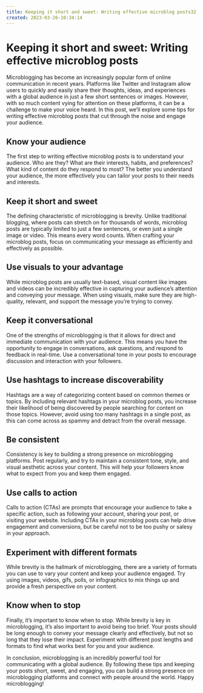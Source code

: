 ```yaml
---
title: Keeping it short and sweet: Writing effective microblog posts32
created: 2023-03-26-10:34:14
---
```


# Keeping it short and sweet: Writing effective microblog posts

Microblogging has become an increasingly popular form of online communication in recent years. Platforms like Twitter and Instagram allow users to quickly and easily share their thoughts, ideas, and experiences with a global audience in just a few short sentences or images. However, with so much content vying for attention on these platforms, it can be a challenge to make your voice heard. In this post, we’ll explore some tips for writing effective microblog posts that cut through the noise and engage your audience.

## Know your audience

The first step to writing effective microblog posts is to understand your audience. Who are they? What are their interests, habits, and preferences? What kind of content do they respond to most? The better you understand your audience, the more effectively you can tailor your posts to their needs and interests.

## Keep it short and sweet

The defining characteristic of microblogging is brevity. Unlike traditional blogging, where posts can stretch on for thousands of words, microblog posts are typically limited to just a few sentences, or even just a single image or video. This means every word counts. When crafting your microblog posts, focus on communicating your message as efficiently and effectively as possible.

## Use visuals to your advantage

While microblog posts are usually text-based, visual content like images and videos can be incredibly effective in capturing your audience’s attention and conveying your message. When using visuals, make sure they are high-quality, relevant, and support the message you’re trying to convey.

## Keep it conversational

One of the strengths of microblogging is that it allows for direct and immediate communication with your audience. This means you have the opportunity to engage in conversations, ask questions, and respond to feedback in real-time. Use a conversational tone in your posts to encourage discussion and interaction with your followers.

## Use hashtags to increase discoverability

Hashtags are a way of categorizing content based on common themes or topics. By including relevant hashtags in your microblog posts, you increase their likelihood of being discovered by people searching for content on those topics. However, avoid using too many hashtags in a single post, as this can come across as spammy and detract from the overall message.

## Be consistent

Consistency is key to building a strong presence on microblogging platforms. Post regularly, and try to maintain a consistent tone, style, and visual aesthetic across your content. This will help your followers know what to expect from you and keep them engaged.

## Use calls to action

Calls to action (CTAs) are prompts that encourage your audience to take a specific action, such as following your account, sharing your post, or visiting your website. Including CTAs in your microblog posts can help drive engagement and conversions, but be careful not to be too pushy or salesy in your approach.

## Experiment with different formats

While brevity is the hallmark of microblogging, there are a variety of formats you can use to vary your content and keep your audience engaged. Try using images, videos, gifs, polls, or infographics to mix things up and provide a fresh perspective on your content.

## Know when to stop

Finally, it’s important to know when to stop. While brevity is key in microblogging, it’s also important to avoid being too brief. Your posts should be long enough to convey your message clearly and effectively, but not so long that they lose their impact. Experiment with different post lengths and formats to find what works best for you and your audience.

In conclusion, microblogging is an incredibly powerful tool for communicating with a global audience. By following these tips and keeping your posts short, sweet, and engaging, you can build a strong presence on microblogging platforms and connect with people around the world. Happy microblogging!
